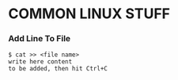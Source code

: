 # COMMON LINUX STUFF

### Add Line To File
```
$ cat >> <file name>
write here content
to be added, then hit Ctrl+C
```
